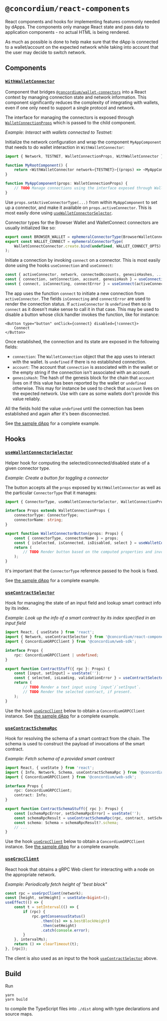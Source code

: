 # `@concordium/react-components`

React components and hooks for implementing features commonly needed by dApps.
The components only manage React state and pass data to application components - no actual HTML is being rendered.

As much as possible is done to help make sure that the dApp is connected to a wallet/account
on the expected network while taking into account that the user may decide to switch network.

## Components

### [`WithWalletConnector`](./src/WithWalletConnector.ts)

Component that bridges [`@concordium/wallet-connectors`](../wallet-connectors) into a React context by
managing connection state and network information.
This component significantly reduces the complexity of integrating with wallets,
even if one only need to support a single protocol and network.

The interface for managing the connectors is exposed through [`WalletConnectionProps`](./src/WithWalletConnector.ts#WalletConnectionProps)
which is passed to the child component.

_Example: Interact with wallets connected to Testnet:_

Initialize the network configuration and wrap the component `MyAppComponent` that needs to do wallet interaction
in `WithWalletConnector`:

```typescript jsx
import { Network, TESTNET, WalletConnectionProps, WithWalletConnector } from '@concordium/react-components';

function MyRootComponent() {
    return <WithWalletConnector network={TESTNET}>{(props) => <MyAppComponent {...props} />}</WithWalletConnector>;
}

function MyAppComponent(props: WalletConnectionProps) {
    // TODO Manage connections using the interface exposed through WalletConnectionProps (usually using useWalletConnectorSelector)...
}
```

Use `props.setActiveConnectorType(...)` from within `MyAppComponent` to set up a connector,
and make it available on `props.activeConnector`.
This is most easily done using [`useWalletConnectorSelector`](#usewalletconnectorselector).

Connector types for the Browser Wallet and WalletConnect connectors are usually initialized like so:

```typescript
export const BROWSER_WALLET = ephemeralConnectorType(BrowserWalletConnector.create);
export const WALLET_CONNECT = ephemeralConnectorType(
    WalletConnectConnector.create.bind(undefined, WALLET_CONNECT_OPTS)
);
```

Initiate a connection by invoking `connect` on a connector.
This is most easily done using the hooks `useConnection` and `useConnect`:

```typescript
const { activeConnector, network, connectedAccounts, genesisHashes, ... } = props;
const { connection, setConnection, account, genesisHash } = useConnection(activeConnector, connectedAccounts, genesisHashes);
const { connect, isConnecting, connectError } = useConnect(activeConnector, setConnection);
```

The app uses the function `connect` to initiate a new connection from `activeConnector`.
The fields `isConnecting` and `connectError` are used to render the connection status.
If `activeConnector` is `undefined` then so is `connect` as it doesn't make sense to call it in that case.
This may be used to disable a button whose click handler invokes the function, like for instance:

```tsx
<Button type="button" onClick={connect} disabled={!connect}>
    Connect
</Button>
```

Once established, the connection and its state are exposed in the following fields:

-   `connection`: The `WalletConnection` object that the app uses to interact with the wallet.
    Is `undefined` if there is no established connection.
-   `account`: The account that `connection` is associated with in the wallet
    or the empty string if the connection isn't associated with an account.
-   `genesisHash`: The hash of the genesis block for the chain that `account` lives on
    if this value has been reported by the wallet or `undefined` otherwise.
    This may for instance be used to check that `account` lives on the expected network.
    Use with care as some wallets don't provide this value reliably.

All the fields hold the value `undefined` until the connection has been established and again after it's been disconnected.

See [the sample dApp](../../samples/contractupdate/src/Root.tsx) for a complete example.

## Hooks

### [`useWalletConnectorSelector`](./src/useWalletConnectorSelector.ts)

Helper hook for computing the selected/connected/disabled state of a given connector type.

_Example: Create a button for toggling a connector_

The button accepts all the `props` exposed by `WithWalletConnector`
as well as the particular `ConnectorType` that it manages:

```typescript jsx
import { ConnectorType, useWalletConnectorSelector, WalletConnectionProps } from '@concordium/react-components';

interface Props extends WalletConnectionProps {
    connectorType: ConnectorType;
    connectorName: string;
}

export function WalletConnectorButton(props: Props) {
    const { connectorType, connectorName } = props;
    const { isSelected, isConnected, isDisabled, select } = useWalletConnectorSelector(connectorType, props);
    return (
        // TODO Render button based on the computed properties and invoke `select` on click...
    );
}
```

It's important that the `ConnectorType` reference passed to the hook is fixed.

See [the sample dApp](../../samples/contractupdate/src/WalletConnectorButton.tsx) for a complete example.

### [`useContractSelector`](./src/useContractSelector.ts)

Hook for managing the state of an input field and lookup smart contract info by its index.

_Example: Look up the info of a smart contract by its index specified in an input field_

```typescript jsx
import React, { useState } from 'react';
import { Network, useContractSelector } from '@concordium/react-components';
import { ConcordiumGRPCClient } from '@concordium/web-sdk';

interface Props {
    rpc: ConcordiumGRPCClient | undefined;
}

export function ContractStuff({ rpc }: Props) {
    const [input, setInput] = useState('');
    const { selected, isLoading, validationError } = useContractSelector(rpc, input);
    return (
        // TODO Render a text input using `input`/`setInput`.
        // TODO Render the selected contract, if present.
    );
}
```

Use the hook [`useGrpcClient`](#usegrpcclient) below to obtain a `ConcordiumGRPCClient` instance.
See [the sample dApp](../../samples/contractupdate/src/Root.tsx) for a complete example.

### [`useContractSchemaRpc`](./src/useContractSchemaRpc.ts)

Hook for resolving the schema of a smart contract from the chain.
The schema is used to construct the payload of invocations of the smart contract.

_Example: Fetch schema of a provided smart contract_

```typescript jsx
import React, { useState } from 'react';
import { Info, Network, Schema, useContractSchemaRpc } from '@concordium/react-components';
import { ConcordiumGRPCClient } from '@concordium/web-sdk';

interface Props {
    rpc: ConcordiumGRPCClient;
    contract: Info;
}

export function ContractSchemaStuff({ rpc }: Props) {
    const [schemaRpcError, setSchemaRpcError] = useState('');
    const schemaRpcResult = useContractSchemaRpc(rpc, contract, setSchemaRpcError);
    const schema: Schema = schemaRpcResult?.schema;
    // ...
}
```

Use the hook [`useGrpcClient`](#usegrpcclient) below to obtain a `ConcordiumGRPCClient` instance.
See [the sample dApp](../../samples/contractupdate/src/Root.tsx) for a complete example.

### [`useGrpcClient`](./src/useGrpcClient.ts)

React hook that obtains a gRPC Web client for interacting with a node on the appropriate network.

_Example: Periodically fetch height of "best block"_

```typescript
const rpc = useGrpcClient(network);
const [height, setHeight] = useState<bigint>();
useEffect(() => {
    const t = setInterval(() => {
        if (rpc) {
            rpc.getConsensusStatus()
                .then((s) => s.bestBlockHeight)
                .then(setHeight)
                .catch(console.error);
        }
    }, intervalMs);
    return () => clearTimeout(t);
}, [rpc]);
```

The client is also used as an input to the hook [`useContractSelector`](#usecontractselector) above.

## Build

Run

```shell
yarn
yarn build
```

to compile the TypeScript files into `./dist` along with type declarations and source maps.
